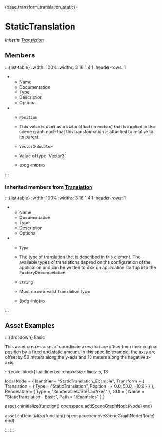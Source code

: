 



(base_transform_translation_static)=
# StaticTranslation

_Inherits [Translation](#core_transform_translation)_




## Members


:::{list-table}
:width: 100%
:widths: 3 16 1 4 1
:header-rows: 1
*   - Name
    - Documentation
    - Type
    - Description
    - Optional

*   - `Position`
    - This value is used as a static offset (in meters) that is applied to the scene graph node that this transformation is attached to relative to its parent.
    - `Vector3<double>`
    
    - Value of type 'Vector3<double>' 
    
    - {bdg-info}`No`
    
:::



### Inherited members from [Translation](#core_transform_translation)

:::{list-table}
:width: 100%
:widths: 3 16 1 4 1
:header-rows: 1
*   - Name
    - Documentation
    - Type
    - Description
    - Optional

*   - `Type`
    - The type of translation that is described in this element. The available types of translations depend on the configuration of the application and can be written to disk on application startup into the FactoryDocumentation
    - `String`
    
    - Must name a valid Translation type 
    
    - {bdg-info}`No`
    
:::








## Asset Examples


:::{dropdown} Basic

This asset creates a set of coordinate axes that are offset from their original
position by a fixed and static amount. In this specific example, the axes are offset
by 50 meters along the y-axis and 10 meters along the negative z-axis.

:::{code-block} lua
:linenos:
:emphasize-lines: 5, 13

local Node = {
  Identifier = "StaticTranslation_Example",
  Transform = {
    Translation = {
      Type = "StaticTranslation",
      Position = { 0.0, 50.0, -10.0 }
    }
  },
  Renderable = {
    Type = "RenderableCartesianAxes"
  },
  GUI = {
    Name = "StaticTranslation - Basic",
    Path = "/Examples"
  }
}

asset.onInitialize(function()
  openspace.addSceneGraphNode(Node)
end)

asset.onDeinitialize(function()
  openspace.removeSceneGraphNode(Node)
end)

:::
:::


